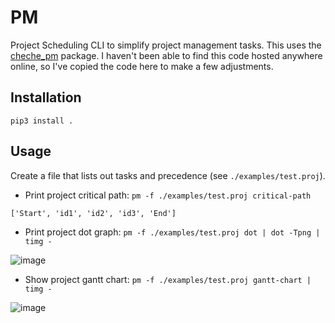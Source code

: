 # PM

Project Scheduling CLI to simplify project management tasks. This uses the [cheche_pm](https://pypi.org/project/cheche-pm) package. I haven't been able to find this code hosted anywhere online, so I've copied the code here to make a few adjustments.

## Installation

`pip3 install .`

## Usage

Create a file that lists out tasks and precedence (see `./examples/test.proj`).

- Print project critical path: `pm -f ./examples/test.proj critical-path`

`['Start', 'id1', 'id2', 'id3', 'End']`

- Print project dot graph: `pm -f ./examples/test.proj dot | dot -Tpng | timg -`

![image](https://github.com/natefduncan/pm/assets/30030731/0a7221d7-9eca-4287-a05b-e9c1b31d0fc4)

- Show project gantt chart: `pm -f ./examples/test.proj gantt-chart | timg -`

![image](https://github.com/natefduncan/pm/assets/30030731/734c7d5a-2698-42c2-855b-3cd3374fcb32)
